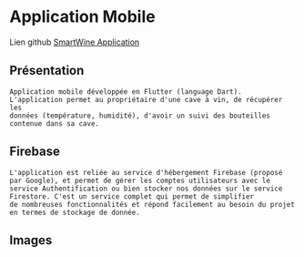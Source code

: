 # Application Mobile 
Lien github [SmartWine Application](https://github.com/touch789/app_smartwine.git)

## Présentation
```
Application mobile développée en Flutter (language Dart). L'application permet au propriétaire d'une cave à vin, de récupérer les 
données (température, humidité), d'avoir un suivi des bouteilles contenue dans sa cave. 

```

## Firebase 
```
L'application est reliée au service d'hébergement Firebase (proposé par Google), et permet de gérer les comptes utilisateurs avec le 
service Authentification ou bien stocker nos données sur le service Firestore. C'est un service complet qui permet de simplifier 
de nombreuses fonctionnalités et répond facilement au besoin du projet en termes de stockage de donnée. 
```

## Images

